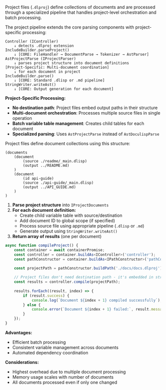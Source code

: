 <!-- (dl (section-meta Project Pipeline Details)) -->

Project files (`.dlproj`) define collections of documents and are processed through a specialized pipeline that handles project-level orchestration and batch processing.

<!-- (dl (# Object Chain for Project Files)) -->

The project pipeline extends the core parsing components with project-specific processing:

```
Controller (IController)
    ↓ detects .dlproj extension
IncludeBuilder.parseProject()
    ↓ [CORE: FileHandler → DocumentParse → Tokenizer → AstParser]
AstProjectParse (IProjectParser)
    ↓ parses project structure into document definitions
[Project-Specific: Multi-document coordination]
    ↓ for each document in project
IncludeBuilder.parse()
    ↓ [CORE: Standard .dlisp or .md pipeline]
StringWriter.writeAst()
    ↓ [CORE: Output generation for each document]
```

<!-- (dl (# Unique Characteristics)) -->

**Project-Specific Processing:**
- **No destination path**: Project files embed output paths in their structure
- **Multi-document orchestration**: Processes multiple source files in single operation
- **Batch variable table management**: Creates child tables for each document
- **Specialized parsing**: Uses `AstProjectParse` instead of `AstDoculispParse`

<!-- (dl (# Project Structure)) -->

Project files define document collections using this structure:

```doculisp
(documents
    (document
        (source ./readme/_main.dlisp)
        (output ../README.md)
    )
    (document
        (id api-guide)
        (source ./api-guide/_main.dlisp)
        (output ../API_GUIDE.md)
    )
)
```

<!-- (dl (# Batch Processing Flow)) -->

1. **Parse project structure** into `IProjectDocuments`
2. **For each document definition:**
   - Create child variable table with source/destination
   - Add document ID to global scope (if specified)
   - Process source file using appropriate pipeline (`.dlisp` or `.md`)
   - Generate output using `StringWriter.writeAst()`
3. **Return array of results** (one per document)

<!-- (dl (# Example Usage)) -->

```typescript
async function compileProject() {
    const container = await containerPromise;
    const controller = container.buildAs<IController>('controller');
    const pathConstructor = container.buildAs<IPathConstructor>('pathConstructor');

    const projectPath = pathConstructor.buildPath('./docs/docs.dlproj');
    
    // Project files don't need destination path - it's embedded in structure
    const results = controller.compile(projectPath);
    
    results.forEach((result, index) => {
        if (result.success) {
            console.log(`Document ${index + 1} compiled successfully`);
        } else {
            console.error(`Document ${index + 1} failed:`, result.message);
        }
    });
}
```

<!-- (dl (# Performance Characteristics)) -->

**Advantages:**
- Efficient batch processing
- Consistent variable management across documents
- Automated dependency coordination

**Considerations:**
- Highest overhead due to multiple document processing
- Memory usage scales with number of documents
- All documents processed even if only one changed